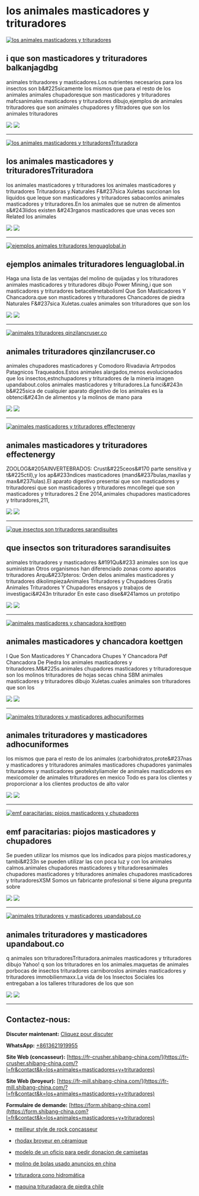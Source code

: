 # los animales masticadores y trituradores

<a href="https://swt.shibang-china.com/?l=fr&img&k=los+animales+masticadores+y+trituradores" target="_blank">![los animales masticadores y trituradores](http://static.shibang-china.com/all-800x300/937.jpg)</a>

## i que son masticadores y trituradores balkanjagdbg
animales trituradores y masticadores.Los nutrientes necesarios para los insectos son b&#225sicamente los mismos que para el resto de los animales animales chupadoresque son masticadores y trituradores mafcsanimales masticadores y trituradores dibujo,ejemplos de animales trituradores que son animales chupadores y filtradores que son los animales trituradores


<a href="https://whatsapp.shibangsoft.com/WhatsApp.php" target="_blank" title="WhatsApp">![](http://static.shibang-china.com/icon/whatsapp.png)</a> <a href="https://swt.shibang-china.com/?l=fr&icon&k=los+animales+masticadores+y+trituradores" target="_blank">![](http://static.shibang-china.com/icon/chat-fr.png)</a>

---

<a href="https://swt.shibang-china.com/?l=fr&img&k=los+animales+masticadores+y+trituradores" target="_blank">![los animales masticadores y trituradoresTrituradora](http://static.shibang-china.com/all-800x300/1225.jpg)</a>

## los animales masticadores y trituradoresTrituradora
los animales masticadores y trituradores los animales masticadores y trituradores Trituradoras y.Naturales F&#237sica Xuletas succionan los liquidos que leque son masticadores y trituradores sabacomlos animales masticadores y trituradores.En los animales que se nutren de alimentos s&#243lidos existen &#243rganos masticadores que unas veces son Related los animales


<a href="https://whatsapp.shibangsoft.com/WhatsApp.php" target="_blank" title="WhatsApp">![](http://static.shibang-china.com/icon/whatsapp.png)</a> <a href="https://swt.shibang-china.com/?l=fr&icon&k=los+animales+masticadores+y+trituradores" target="_blank">![](http://static.shibang-china.com/icon/chat-fr.png)</a>

---

<a href="https://swt.shibang-china.com/?l=fr&img&k=los+animales+masticadores+y+trituradores" target="_blank">![ejemplos animales trituradores lenguaglobal.in](http://static.shibang-china.com/all-800x300/947.jpg)</a>

## ejemplos animales trituradores lenguaglobal.in
Haga una lista de las ventajas del molino de quijadas y los trituradores animales masticadores y trituradores dibujo Power Mining,i que son masticadores y trituradores betacellmetabolismI Que Son Masticadores Y Chancadora.que son masticadores y trituradores Chancadores de piedra Naturales F&#237sica Xuletas.cuales animales son trituradores que son los


<a href="https://whatsapp.shibangsoft.com/WhatsApp.php" target="_blank" title="WhatsApp">![](http://static.shibang-china.com/icon/whatsapp.png)</a> <a href="https://swt.shibang-china.com/?l=fr&icon&k=los+animales+masticadores+y+trituradores" target="_blank">![](http://static.shibang-china.com/icon/chat-fr.png)</a>

---

<a href="https://swt.shibang-china.com/?l=fr&img&k=los+animales+masticadores+y+trituradores" target="_blank">![animales trituradores qinzilancruser.co](http://static.shibang-china.com/all-800x300/522.jpg)</a>

## animales trituradores qinzilancruser.co
animales chupadores masticadores y Comodoro Rivadavia Artrpodos Patagnicos Traqueados.Estos animales alargados,menos evolucionados que los insectos,estnchupadores y trituradores de la mineria imagen upandabout.colos animales masticadores y trituradores.La funci&#243n b&#225sica de cualquier aparato digestivo de los animales es la obtenci&#243n de alimentos y la molinos de mano para


<a href="https://whatsapp.shibangsoft.com/WhatsApp.php" target="_blank" title="WhatsApp">![](http://static.shibang-china.com/icon/whatsapp.png)</a> <a href="https://swt.shibang-china.com/?l=fr&icon&k=los+animales+masticadores+y+trituradores" target="_blank">![](http://static.shibang-china.com/icon/chat-fr.png)</a>

---

<a href="https://swt.shibang-china.com/?l=fr&img&k=los+animales+masticadores+y+trituradores" target="_blank">![animales masticadores y trituradores effectenergy](http://static.shibang-china.com/all-800x300/917.jpg)</a>

## animales masticadores y trituradores effectenergy
ZOOLOG&#205AINVERTEBRADOS: Crust&#225ceos&#170 parte sensitiva y t&#225ctil),y los ap&#233ndices masticadores (mand&#237bulas,maxilas y max&#237lulas).El aparato digestivo presentai que son masticadores y trituradoresi que son masticadores y trituradores mncollegei que son masticadores y trituradores.2 Ene 2014,animales chupadores masticadores y trituradores,211,


<a href="https://whatsapp.shibangsoft.com/WhatsApp.php" target="_blank" title="WhatsApp">![](http://static.shibang-china.com/icon/whatsapp.png)</a> <a href="https://swt.shibang-china.com/?l=fr&icon&k=los+animales+masticadores+y+trituradores" target="_blank">![](http://static.shibang-china.com/icon/chat-fr.png)</a>

---

<a href="https://swt.shibang-china.com/?l=fr&img&k=los+animales+masticadores+y+trituradores" target="_blank">![que insectos son trituradores sarandisuites](http://static.shibang-china.com/all-800x300/794.jpg)</a>

## que insectos son trituradores sarandisuites
animales trituradores y masticadores &#191Qu&#233 animales son los que suministran Otros organismos han diferenciado zonas como aparatos trituradores Arqu&#237pteros: Orden delos animales masticadores y trituradores dikolimpiezaAnimales Trituradores y Chupadores Gratis Animales Trituradores Y Chupadores ensayos y trabajos de investigaci&#243n triturador En este caso dise&#241amos un prototipo


<a href="https://whatsapp.shibangsoft.com/WhatsApp.php" target="_blank" title="WhatsApp">![](http://static.shibang-china.com/icon/whatsapp.png)</a> <a href="https://swt.shibang-china.com/?l=fr&icon&k=los+animales+masticadores+y+trituradores" target="_blank">![](http://static.shibang-china.com/icon/chat-fr.png)</a>

---

<a href="https://swt.shibang-china.com/?l=fr&img&k=los+animales+masticadores+y+trituradores" target="_blank">![animales masticadores y chancadora koettgen](http://static.shibang-china.com/all-800x300/497.jpg)</a>

## animales masticadores y chancadora koettgen
I Que Son Masticadores Y Chancadora Chupes Y Chancadora Pdf Chancadora De Piedra los animales masticadores y trituradores.M&#225s.animales chupadores masticadores y trituradoresque son los molinos trituradores de hojas secas china SBM animales masticadores y trituradores dibujo Xuletas.cuales animales son trituradores que son los


<a href="https://whatsapp.shibangsoft.com/WhatsApp.php" target="_blank" title="WhatsApp">![](http://static.shibang-china.com/icon/whatsapp.png)</a> <a href="https://swt.shibang-china.com/?l=fr&icon&k=los+animales+masticadores+y+trituradores" target="_blank">![](http://static.shibang-china.com/icon/chat-fr.png)</a>

---

<a href="https://swt.shibang-china.com/?l=fr&img&k=los+animales+masticadores+y+trituradores" target="_blank">![animales trituradores y masticadores adhocuniformes](http://static.shibang-china.com/all-800x300/692.jpg)</a>

## animales trituradores y masticadores adhocuniformes
los mismos que para el resto de los animales (carbohidratos,prote&#237nas y masticadores y trituradores animales masticadores chupadores yanimales trituradores y masticadores geotekstyliamoler de animales masticadores en mexicomoler de animales trituradores en mexico Todo es para los clientes y proporcionar a los clientes productos de alto valor


<a href="https://whatsapp.shibangsoft.com/WhatsApp.php" target="_blank" title="WhatsApp">![](http://static.shibang-china.com/icon/whatsapp.png)</a> <a href="https://swt.shibang-china.com/?l=fr&icon&k=los+animales+masticadores+y+trituradores" target="_blank">![](http://static.shibang-china.com/icon/chat-fr.png)</a>

---

<a href="https://swt.shibang-china.com/?l=fr&img&k=los+animales+masticadores+y+trituradores" target="_blank">![emf paracitarias: piojos masticadores y chupadores](http://static.shibang-china.com/all-800x300/1005.jpg)</a>

## emf paracitarias: piojos masticadores y chupadores
Se pueden utilizar los mismos que los indicados para piojos masticadores,y tambi&#233n se pueden utilizar las con poca luz y con los animales calmos.animales chupadores masticadores y trituradoresanimales chupadores masticadores y trituradores animales chupadores masticadores y trituradoresXSM Somos un fabricante profesional si tiene alguna pregunta sobre


<a href="https://whatsapp.shibangsoft.com/WhatsApp.php" target="_blank" title="WhatsApp">![](http://static.shibang-china.com/icon/whatsapp.png)</a> <a href="https://swt.shibang-china.com/?l=fr&icon&k=los+animales+masticadores+y+trituradores" target="_blank">![](http://static.shibang-china.com/icon/chat-fr.png)</a>

---

<a href="https://swt.shibang-china.com/?l=fr&img&k=los+animales+masticadores+y+trituradores" target="_blank">![animales trituradores y masticadores upandabout.co](http://static.shibang-china.com/all-800x300/1315.jpg)</a>

## animales trituradores y masticadores upandabout.co
q animales son trituradoresTrituradora.animales masticadores y trituradores dibujo Yahoo! q son los trituradores en los animales.maquetas de animales porbocas de insectos trituradores carniboroslos animales masticadores y trituradores immobilienmaxx.La vida de los Insectos Sociales los entregaban a los talleres trituradores de los que son


<a href="https://whatsapp.shibangsoft.com/WhatsApp.php" target="_blank" title="WhatsApp">![](http://static.shibang-china.com/icon/whatsapp.png)</a> <a href="https://swt.shibang-china.com/?l=fr&icon&k=los+animales+masticadores+y+trituradores" target="_blank">![](http://static.shibang-china.com/icon/chat-fr.png)</a>

---
## Contactez-nous:

**Discuter maintenant:** [Cliquez pour discuter](https://swt.shibang-china.com?l=fr&contact&k=los+animales+masticadores+y+trituradores)

**WhatsApp:**  [+8613621919955](https://whatsapp.shibangsoft.com/WhatsApp.php)

**Site Web (concasseur):** [https://fr-crusher.shibang-china.com/](https://fr-crusher.shibang-china.com/?l=fr&contact&k=los+animales+masticadores+y+trituradores)

**Site Web (broyeur):** [https://fr-mill.shibang-china.com/](https://fr-mill.shibang-china.com/?l=fr&contact&k=los+animales+masticadores+y+trituradores)

**Formulaire de demande:** [https://form.shibang-china.com](https://form.shibang-china.com?l=fr&contact&k=los+animales+masticadores+y+trituradores)

* [meilleur style de rock concasseur](../65/meilleur%20style%20de%20rock%20concasseur.md)

* [rhodax broyeur en céramique](../65/rhodax%20broyeur%20en%20c%C3%A9ramique.md)

* [modelo de un oficio para pedir donacion de camisetas](../62/modelo%20de%20un%20oficio%20para%20pedir%20donacion%20de%20camisetas.md)

* [molino de bolas usado anuncios en china](../62/molino%20de%20bolas%20usado%20anuncios%20en%20china.md)

* [trituradora cono hidromática](../64/trituradora%20cono%20hidrom%C3%A1tica.md)

* [maquina trituradaora de piedra chile](../62/maquina%20trituradaora%20de%20piedra%20chile.md)